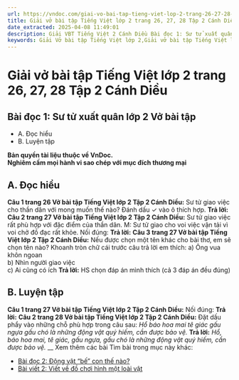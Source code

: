 ```yaml
---
url: https://vndoc.com/giai-vo-bai-tap-tieng-viet-lop-2-trang-26-27-28-tap-2-canh-dieu-321449
title: Giải vở bài tập Tiếng Việt lớp 2 trang 26, 27, 28 Tập 2 Cánh Diều - VnDoc.com
date_extracted: 2025-04-08 11:49:01
description: Giải VBT Tiếng Việt 2 Cánh Diều Bài đọc 1: Sư tử xuất quân trang 26 được biên soạn nhằm giúp các em HS học tập tốt môn Tiếng Việt lớp 2 Cánh Diều. Mời các bạn tham khảo.
keywords: Giải Vở bài tập Tiếng Việt lớp 2,Giải vở bài tập Tiếng Việt lớp 2 trang 26 Tập 2 Cánh Diều,Giải Bài đọc 1 Sư tử xuất quân Vở bài tập,Bài 25 Thế giới rừng xanh lớp 2 Vở bài tập,Giải VBT Tiếng Việt lớp 2 Tập 2 trang 26 Cánh Diều,Giải Bài đọc 1 Sư tử xuất quân lớp 2 Cánh Diều,Giải vbt Tiếng Việt lớp 2
---
```


# Giải vở bài tập Tiếng Việt lớp 2 trang 26, 27, 28 Tập 2 Cánh Diều
## **Bài đọc 1: Sư tử xuất quân lớp 2 Vở bài tập**
  * A. Đọc hiểu
  * B. Luyện tập

**Bản quyền tài liệu thuộc về VnDoc.**  
**Nghiêm cấm mọi hành vi sao chép với mục đích thương mại**
## **A. Đọc hiểu**
**Câu 1 trang 26 Vở bài tập Tiếng Việt lớp 2 Tập 2 Cánh Diều:** Sư tử giao việc cho thần dân với mong muốn thế nào? Đánh dấu ✓ vào ô thích hợp.
**Trả lời:**
**Câu 2 trang 27 Vở bài tập Tiếng Việt lớp 2 Tập 2 Cánh Diều:** Sư tử giao việc rất phù hợp với đặc điểm của thần dân. M: Sư tử giao cho voi việc vận tải vì voi chở đồ đạc rất khỏe.
Nối đúng:
**Trả lời:**
**Câu 3 trang 27 Vở bài tập Tiếng Việt lớp 2 Tập 2 Cánh Diều:** Nếu được chọn một tên khác cho bài thơ, em sẽ chọn tên nào? Khoanh tròn chữ cái trước câu trả lời em thích:
a\) Ông vua khôn ngoan  
b\) Nhìn người giao việc  
c\) Ai cũng có ích
**Trả lời:**
HS chọn đáp án mình thích \(cả 3 đáp án đều đúng\)
## **B. Luyện tập**
**Câu 1 trang 27 Vở bài tập Tiếng Việt lớp 2 Tập 2 Cánh Diều:** Nối đúng:
**Trả lời:**
**Câu 2 trang 28 Vở bài tập Tiếng Việt lớp 2 Tập 2 Cánh Diều:** Đặt dấu phẩy vào những chỗ phù hợp trong câu sau:
_Hổ báo hoa mai tê giác gấu ngựa gấu chó là những động vật quý hiếm, cần được bảo vệ._
**Trả lời:**
_Hổ, báo hoa mai, tê giác, gấu ngựa, gấu chó là những động vật quý hiếm, cần được bảo vệ._
__
Xem thêm các bài Tìm bài trong mục này khác:
  * [Bài đọc 2: Động vật “bế” con thế nào?](</giai-vo-bai-tap-tieng-viet-lop-2-trang-28-29-tap-2-canh-dieu-321450>)
  * [Bài viết 2: Viết về đồ chơi hình một loài vật](</giai-vo-bai-tap-tieng-viet-lop-2-trang-29-tap-2-canh-dieu-321452>)

